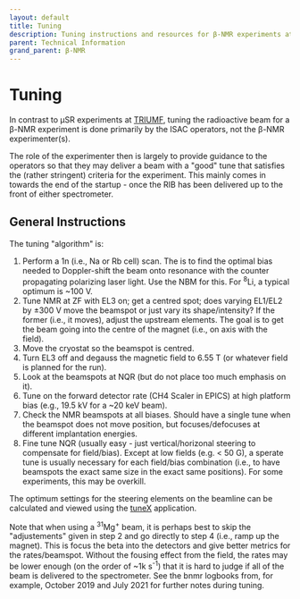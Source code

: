 ```yaml
---
layout: default
title: Tuning
description: Tuning instructions and resources for β-NMR experiments at TRIUMF.
parent: Technical Information
grand_parent: β-NMR
---
```


# Tuning

In contrast to μSR experiments at [TRIUMF],
tuning the radioactive beam for a
β-NMR experiment is done primarily by the ISAC operators,
not the β-NMR experimenter(s).

The role of the experimenter then is largely to provide guidance to the
operators so that they may deliver a beam with a "good" tune that satisfies the
(rather stringent) criteria for the experiment.
This mainly comes in towards the end of the startup - once the RIB has been
delivered up to the front of either spectrometer.

## General Instructions

The tuning "algorithm" is:

1. Perform a 1n (i.e., Na or Rb cell) scan. The is to find the optimal bias
   needed to Doppler-shift the beam onto resonance with the counter propagating
   polarizing laser light. Use the NBM for this. For <sup>8</sup>Li, a typical
   optimum is ~100 V.
2. Tune NMR at ZF with EL3 on; get a centred spot; does varying EL1/EL2 by 
   ±300 V move the beamspot or just vary its shape/intensity? If the former
   (i.e., it moves), adjust the upstream elements. The goal is to get the beam
   going into the centre of the magnet (i.e., on axis with the field).
3. Move the cryostat so the beamspot is centred.
4. Turn EL3 off and degauss the magnetic field to 6.55 T (or whatever field is
   planned for the run).
5. Look at the beamspots at NQR (but do not place too much emphasis on it).
6. Tune on the forward detector rate (CH4 Scaler in EPICS) at high platform bias
   (e.g., 19.5 kV for a ~20 keV beam).
7. Check the NMR beamspots at all biases. Should have a single tune when the
   beamspot does not move position, but focuses/defocuses at different
   implantation energies.
8. Fine tune NQR (usually easy - just vertical/horizonal steering to compensate
   for field/bias). Except at low fields (e.g. < 50 G), a sperate tune is
   usually necessary for each field/bias combination (i.e., to have beamspots
   the exact same size in the exact same positions). For some experiments, this
   may be overkill.

The optimum settings for the steering elements on the beamline can be calculated
and viewed using the [tuneX] application.

Note that when using a <sup>31</sup>Mg<sup>+</sup> beam, it is perhaps best to
skip the "adjustements" given in step 2 and go directly to step 4 (i.e., ramp
up the magnet). This is focus the beta into the detectors and give better
metrics for the rates/beamspot. Without the fousing effect from the field, the
rates may be lower enough (on the order of ~1k s<sup>-1</sup>) that it is hard
to judge if all of the beam is delivered to the spectrometer.
See the bnmr logbooks from, for example, October 2019 and July 2021 for further
notes during tuning.

[EPICS]: https://en.wikipedia.org/wiki/EPICS
[TRIUMF]: https://www.triumf.ca/
[tuneX]: https://beta.hla.triumf.ca/beam/tuneX/
